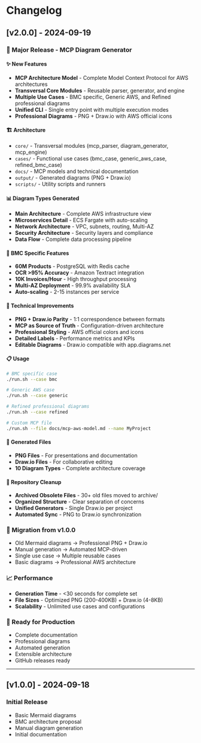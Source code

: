 # Changelog

## [v2.0.0] - 2024-09-19

### 🚀 Major Release - MCP Diagram Generator

#### ✨ New Features
- **MCP Architecture Model** - Complete Model Context Protocol for AWS architectures
- **Transversal Core Modules** - Reusable parser, generator, and engine
- **Multiple Use Cases** - BMC specific, Generic AWS, and Refined professional diagrams
- **Unified CLI** - Single entry point with multiple execution modes
- **Professional Diagrams** - PNG + Draw.io with AWS official icons

#### 🏗️ Architecture
- `core/` - Transversal modules (mcp_parser, diagram_generator, mcp_engine)
- `cases/` - Functional use cases (bmc_case, generic_aws_case, refined_bmc_case)
- `docs/` - MCP models and technical documentation
- `output/` - Generated diagrams (PNG + Draw.io)
- `scripts/` - Utility scripts and runners

#### 📊 Diagram Types Generated
- **Main Architecture** - Complete AWS infrastructure view
- **Microservices Detail** - ECS Fargate with auto-scaling
- **Network Architecture** - VPC, subnets, routing, Multi-AZ
- **Security Architecture** - Security layers and compliance
- **Data Flow** - Complete data processing pipeline

#### 🎯 BMC Specific Features
- **60M Products** - PostgreSQL with Redis cache
- **OCR >95% Accuracy** - Amazon Textract integration
- **10K Invoices/Hour** - High throughput processing
- **Multi-AZ Deployment** - 99.9% availability SLA
- **Auto-scaling** - 2-15 instances per service

#### 🔧 Technical Improvements
- **PNG + Draw.io Parity** - 1:1 correspondence between formats
- **MCP as Source of Truth** - Configuration-driven architecture
- **Professional Styling** - AWS official colors and icons
- **Detailed Labels** - Performance metrics and KPIs
- **Editable Diagrams** - Draw.io compatible with app.diagrams.net

#### 📋 Usage
```bash
# BMC specific case
./run.sh --case bmc

# Generic AWS case  
./run.sh --case generic

# Refined professional diagrams
./run.sh --case refined

# Custom MCP file
./run.sh --file docs/mcp-aws-model.md --name MyProject
```

#### 🎨 Generated Files
- **PNG Files** - For presentations and documentation
- **Draw.io Files** - For collaborative editing
- **10 Diagram Types** - Complete architecture coverage

#### 🧹 Repository Cleanup
- **Archived Obsolete Files** - 30+ old files moved to archive/
- **Organized Structure** - Clear separation of concerns
- **Unified Generators** - Single Draw.io per project
- **Automated Sync** - PNG to Draw.io synchronization

### 🔄 Migration from v1.0.0
- Old Mermaid diagrams → Professional PNG + Draw.io
- Manual generation → Automated MCP-driven
- Single use case → Multiple reusable cases
- Basic diagrams → Professional AWS architecture

### 📈 Performance
- **Generation Time** - <30 seconds for complete set
- **File Sizes** - Optimized PNG (200-400KB) + Draw.io (4-8KB)
- **Scalability** - Unlimited use cases and configurations

### 🎉 Ready for Production
- Complete documentation
- Professional diagrams
- Automated generation
- Extensible architecture
- GitHub releases ready

---

## [v1.0.0] - 2024-09-18

### Initial Release
- Basic Mermaid diagrams
- BMC architecture proposal
- Manual diagram generation
- Initial documentation
